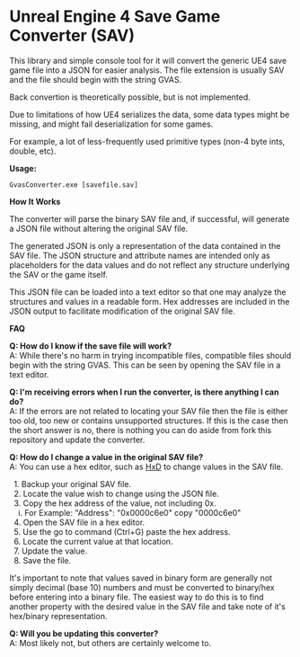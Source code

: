 # Unreal Engine 4 Save Game Converter (SAV)
This library and simple console tool for it will convert the generic UE4 save game file into a JSON for easier analysis. The file extension is usually SAV and the file should begin with the string GVAS.

Back convertion is theoretically possible, but is not implemented.

Due to limitations of how UE4 serializes the data, some data types might be missing, and might fail deserialization for some games.

For example, a lot of less-frequently used primitive types (non-4 byte ints, double, etc).

**Usage:**

  `GvasConverter.exe [savefile.sav]`
  
**How It Works**

The converter will parse the binary SAV file and, if successful, will generate a JSON file without altering the original SAV file.

The generated JSON is only a representation of the data contained in the SAV file. The JSON structure and attribute names are intended only as placeholders for the data values and do not reflect any structure underlying the SAV or the game itself.

This JSON file can be loaded into a text editor so that one may analyze the structures and values in a readable form. Hex addresses are included in the JSON output to facilitate modification of the original SAV file.

**FAQ**

**Q: How do I know if the save file will work?**  
A: While there's no harm in trying incompatible files, compatible files should begin with the string GVAS. This can be seen by opening the SAV file in a text editor.



**Q: I'm receiving errors when I run the converter, is there anything I can do?**  
A: If the errors are not related to locating your SAV file then the file is either too old, too new or contains unsupported structures. If this is the case then the short answer is no, there is nothing you can do aside from fork this repository and update the converter.

**Q: How do I change a value in the original SAV file?**  
A: You can use a hex editor, such as [HxD](https://mh-nexus.de/en/hxd/) to change values in the SAV file.  

&nbsp;&nbsp;1. Backup your original SAV file.  
&nbsp;&nbsp;2. Locate the value wish to change using the JSON file.  
&nbsp;&nbsp;3. Copy the hex address of the value, not including 0x.  
&nbsp;&nbsp;&nbsp;&nbsp;i. For Example: "Address": "0x0000c6e0" copy "0000c6e0"  
&nbsp;&nbsp;4. Open the SAV file in a hex editor.  
&nbsp;&nbsp;5. Use the go to command (Ctrl+G) paste the hex address.  
&nbsp;&nbsp;6. Locate the current value at that location.  
&nbsp;&nbsp;7. Update the value.  
&nbsp;&nbsp;8. Save the file.

It's important to note that values saved in binary form are generally not simply decimal (base 10) numbers and must be converted to binary/hex before entering into a binary file. The easiest way to do this is to find another property with the desired value in the SAV file and take note of it's hex/binary representation.

**Q: Will you be updating this converter?**  
A: Most likely not, but others are certainly welcome to.



